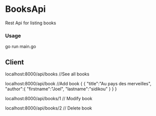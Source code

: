 # BooksApi
Rest Api for listing books


###  Usage 
go run main.go 

## Client 
localhost:8000/api/books //See all books

localhost:8000/api/book //Add book 
{
	{
	    "title":"Au pays des merveilles",
	    "author":{
	        "firstname":"Joel",
	        "lastname":"sidikou"
	    }
	}
}

localhost:8000/api/books/1 // Modify book

localhost:8000/api/books/2 // Delete book